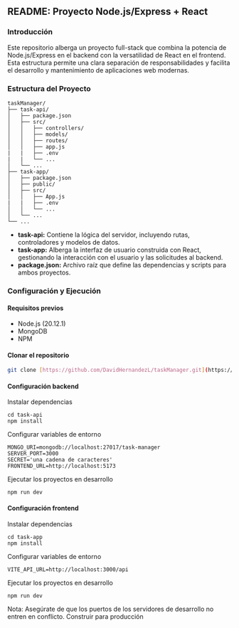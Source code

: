 ## README: Proyecto Node.js/Express + React

### Introducción
Este repositorio alberga un proyecto full-stack que combina la potencia de Node.js/Express en el backend con la versatilidad de React en el frontend. Esta estructura permite una clara separación de responsabilidades y facilita el desarrollo y mantenimiento de aplicaciones web modernas.

### Estructura del Proyecto
```
taskManager/
├── task-api/
│   ├── package.json
│   ├── src/
│   │   ├── controllers/
│   │   ├── models/
│   │   ├── routes/
│   │   ├── app.js
|   |   ├── .env
|   |   └── ...
│   └── ...
├── task-app/
│   ├── package.json
│   ├── public/
│   ├── src/
│   │   ├── App.js
|   |   ├── .env
│   │   └── ...
│   └── ...
└── ...
```

* **task-api:** Contiene la lógica del servidor, incluyendo rutas, controladores y modelos de datos.
* **task-app:** Alberga la interfaz de usuario construida con React, gestionando la interacción con el usuario y las solicitudes al backend.
* **package.json:** Archivo raíz que define las dependencias y scripts para ambos proyectos.

### Configuración y Ejecución
#### Requisitos previos
* Node.js (20.12.1)
* MongoDB
* NPM

#### Clonar el repositorio
```bash
git clone [https://github.com/DavidHernandezL/taskManager.git](https://github.com/DavidHernandezL/taskManager.git)
```

#### Configuración backend
Instalar dependencias
```
cd task-api
npm install
```
Configurar variables de entorno
```
MONGO_URI=mongodb://localhost:27017/task-manager
SERVER_PORT=3000
SECRET='una cadena de caracteres'
FRONTEND_URL=http://localhost:5173
```
Ejecutar los proyectos en desarrollo
```
npm run dev
```

#### Configuración frontend
Instalar dependencias
```
cd task-app
npm install
```

Configurar variables de entorno
```
VITE_API_URL=http://localhost:3000/api
```
Ejecutar los proyectos en desarrollo
```
npm run dev
```

Nota: Asegúrate de que los puertos de los servidores de desarrollo no entren en conflicto.
Construir para producción
